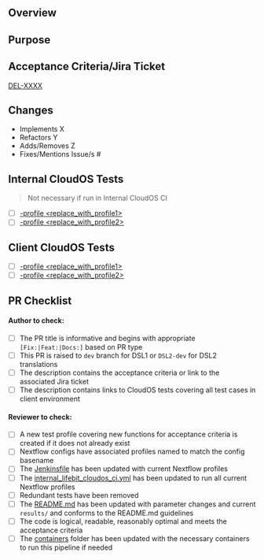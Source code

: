 <!-- Note: None of the template header sections should be removed and each should be addressed -->

## Overview

<!-- Does this... -->

## Purpose

<!-- To achieve... -->

## Acceptance Criteria/Jira Ticket

<!-- Replace ticket code in square brackets [] and link in parentheses () -->
[DEL-XXXX]()

## Changes

<!-- Delete, prepend, amend and append as appropriate -->
- Implements X
- Refactors Y
- Adds/Removes Z
- Fixes/Mentions Issue/s #

## Internal CloudOS Tests
> Not necessary if run in Internal CloudOS CI
<!-- These should be updated every time a new test profile is added, renamed or removed -->
- [ ] [-profile <replace_with_profile1>]()
- [ ] [-profile <replace_with_profile2>]()

## Client CloudOS Tests
<!-- These should be updated every time a new test profile is added, renamed or removed -->
- [ ] [-profile <replace_with_profile1>]()
- [ ] [-profile <replace_with_profile2>]()

## PR Checklist

#### Author to check:
<!-- These should be checked by author, review should not be requested until all are addressed -->
- [ ] The PR title is informative and begins with appropriate `[Fix:|Feat:|Docs:]` based on PR type
- [ ] This PR is raised to `dev` branch for DSL1 or `DSL2-dev` for DSL2 translations
- [ ] The description contains the acceptance criteria or link to the associated Jira ticket
- [ ] The description contains links to CloudOS tests covering all test cases in client environment

#### Reviewer to check:
<!-- These should be checked of by the reviewer only, check off even if NA for PR for completion -->
- [ ] A new test profile covering new functions for acceptance criteria is created if it does not already exist
- [ ] Nextflow configs have associated profiles named to match the config basename
- [ ] The [Jenkinsfile](https://github.com/lifebit-ai/manta-strelka/blob/dev/Jenkinsfile) has been updated with current Nextflow profiles
- [ ] The [internal_lifebit_cloudos_ci.yml](https://github.com/lifebit-ai/manta-strelka/blob/dev/.github/workflows/internal_lifebit_cloudos_ci.yml) has been updated to run all current Nextflow profiles
- [ ] Redundant tests have been removed
- [ ] The [README.md](https://github.com/lifebit-ai/manta-strelka/blob/dev/docs/README.md) has been updated with parameter changes and current `results/` and conforms to the README.md guidelines
- [ ] The code is logical, readable, reasonably optimal and meets the acceptance criteria
- [ ] The [containers](https://github.com/lifebit-ai/manta-strelka/blob/dev/containers) folder has been updated with the necessary containers to run this pipeline if needed
